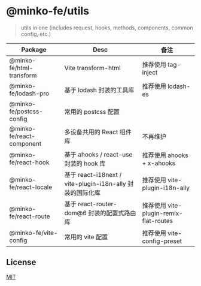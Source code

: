 # @minko-fe/utils

> utils in one (includes request, hooks, methods, components, common config, etc.)

| Package                   | Desc                                                      | 备注                                   |
| ------------------------- | --------------------------------------------------------- | -------------------------------------- |
| @minko-fe/html-transform  | Vite transform-html                                       | 推荐使用 tag-inject                    |
| @minko-fe/lodash-pro      | 基于 lodash 封装的工具库                                  | 推荐使用 lodash-es                     |
| @minko-fe/postcss-config  | 常用的 postcss 配置                                       |                                        |
| @minko-fe/react-component | 多设备共用的 React 组件库                                 | 不再维护                               |
| @minko-fe/react-hook      | 基于 ahooks / react-use 封装的 hook 库                    | 推荐使用 ahooks + x-ahooks             |
| @minko-fe/react-locale    | 基于 react-i18next / vite-plugin-i18n-ally 封装的国际化库 | 推荐使用 vite-plugin-i18n-ally         |
| @minko-fe/react-route     | 基于 react-router-dom@6 封装的配置式路由库                | 推荐使用 vite-plugin-remix-flat-routes |
| @minko-fe/vite-config     | 常用的 vite 配置                                          | 推荐使用 vite-config-preset            |

## License

[MIT](LICENSE)
